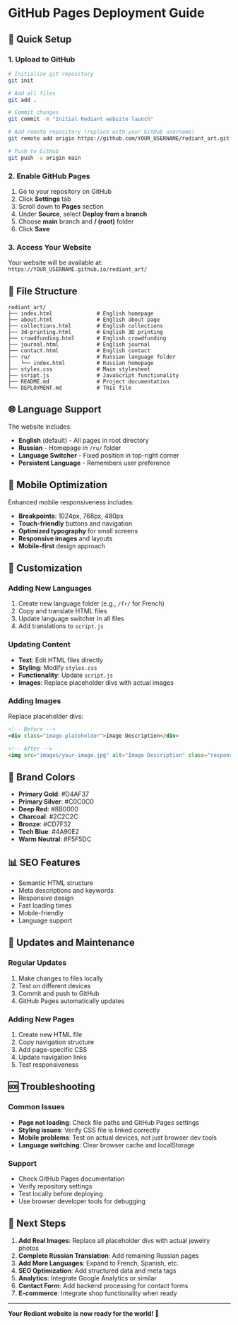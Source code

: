 # GitHub Pages Deployment Guide

## 🚀 Quick Setup

### 1. Upload to GitHub
```bash
# Initialize git repository
git init

# Add all files
git add .

# Commit changes
git commit -m "Initial Rediant website launch"

# Add remote repository (replace with your GitHub username)
git remote add origin https://github.com/YOUR_USERNAME/rediant_art.git

# Push to GitHub
git push -u origin main
```

### 2. Enable GitHub Pages
1. Go to your repository on GitHub
2. Click **Settings** tab
3. Scroll down to **Pages** section
4. Under **Source**, select **Deploy from a branch**
5. Choose **main** branch and **/ (root)** folder
6. Click **Save**

### 3. Access Your Website
Your website will be available at:
`https://YOUR_USERNAME.github.io/rediant_art/`

## 📁 File Structure
```
rediant_art/
├── index.html              # English homepage
├── about.html              # English about page
├── collections.html        # English collections
├── 3d-printing.html        # English 3D printing
├── crowdfunding.html       # English crowdfunding
├── journal.html            # English journal
├── contact.html            # English contact
├── ru/                     # Russian language folder
│   └── index.html          # Russian homepage
├── styles.css              # Main stylesheet
├── script.js               # JavaScript functionality
├── README.md               # Project documentation
└── DEPLOYMENT.md           # This file
```

## 🌐 Language Support

The website includes:
- **English** (default) - All pages in root directory
- **Russian** - Homepage in `/ru/` folder
- **Language Switcher** - Fixed position in top-right corner
- **Persistent Language** - Remembers user preference

## 📱 Mobile Optimization

Enhanced mobile responsiveness includes:
- **Breakpoints**: 1024px, 768px, 480px
- **Touch-friendly** buttons and navigation
- **Optimized typography** for small screens
- **Responsive images** and layouts
- **Mobile-first** design approach

## 🔧 Customization

### Adding New Languages
1. Create new language folder (e.g., `/fr/` for French)
2. Copy and translate HTML files
3. Update language switcher in all files
4. Add translations to `script.js`

### Updating Content
- **Text**: Edit HTML files directly
- **Styling**: Modify `styles.css`
- **Functionality**: Update `script.js`
- **Images**: Replace placeholder divs with actual images

### Adding Images
Replace placeholder divs:
```html
<!-- Before -->
<div class="image-placeholder">Image Description</div>

<!-- After -->
<img src="images/your-image.jpg" alt="Image Description" class="responsive-image">
```

## 🎨 Brand Colors
- **Primary Gold**: #D4AF37
- **Primary Silver**: #C0C0C0
- **Deep Red**: #8B0000
- **Charcoal**: #2C2C2C
- **Bronze**: #CD7F32
- **Tech Blue**: #4A90E2
- **Warm Neutral**: #F5F5DC

## 📊 SEO Features
- Semantic HTML structure
- Meta descriptions and keywords
- Responsive design
- Fast loading times
- Mobile-friendly
- Language support

## 🔄 Updates and Maintenance

### Regular Updates
1. Make changes to files locally
2. Test on different devices
3. Commit and push to GitHub
4. GitHub Pages automatically updates

### Adding New Pages
1. Create new HTML file
2. Copy navigation structure
3. Add page-specific CSS
4. Update navigation links
5. Test responsiveness

## 🆘 Troubleshooting

### Common Issues
- **Page not loading**: Check file paths and GitHub Pages settings
- **Styling issues**: Verify CSS file is linked correctly
- **Mobile problems**: Test on actual devices, not just browser dev tools
- **Language switching**: Clear browser cache and localStorage

### Support
- Check GitHub Pages documentation
- Verify repository settings
- Test locally before deploying
- Use browser developer tools for debugging

## 🎯 Next Steps

1. **Add Real Images**: Replace all placeholder divs with actual jewelry photos
2. **Complete Russian Translation**: Add remaining Russian pages
3. **Add More Languages**: Expand to French, Spanish, etc.
4. **SEO Optimization**: Add structured data and meta tags
5. **Analytics**: Integrate Google Analytics or similar
6. **Contact Form**: Add backend processing for contact forms
7. **E-commerce**: Integrate shop functionality when ready

---

**Your Rediant website is now ready for the world! 🌟**

